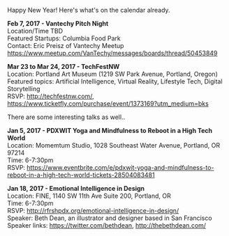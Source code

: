 Happy New Year!  Here's what's on the calendar already.

**Feb 7, 2017 - Vantechy Pitch Night**  
Location/Time TBD  
Featured Startups: Columbia Food Park  
Contact: Eric Preisz of Vantechy Meetup  
https://www.meetup.com/VanTechy/messages/boards/thread/50453849

**Mar 23 to Mar 24, 2017 - TechFestNW**  
Location: Portland Art Museum (1219 SW Park Avenue, Portland, Oregon)  
Featured topics: Artificial Intelligence, Virtual Reality, Lifestyle Tech, Digital Storytelling  
RSVP: http://techfestnw.com/, https://www.ticketfly.com/purchase/event/1373169?utm_medium=bks

There are some interesting talks as well..   

**Jan 5, 2017 - PDXWIT Yoga and Mindfulness to Reboot in a High Tech World**  
Location: Momemtum Studio, 1028 Southeast Water Avenue, Portland, OR 97214  
Time: 6-7:30pm  
RSVP: https://www.eventbrite.com/e/pdxwit-yoga-and-mindfulness-to-reboot-in-a-high-tech-world-tickets-28504083481

**Jan 18, 2017 - Emotional Intelligence in Design**  
Location: FINE, 1140 SW 11th Ave Suite 200, Portland, OR  
Time: 6-7:30pm  
RSVP: http://rfrshpdx.org/emotional-intelligence-in-design/  
Speaker: Beth Dean, an illustrator and designer based in San Francisco  
Speaker links: https://twitter.com/bethdean, http://thebethdean.com/
